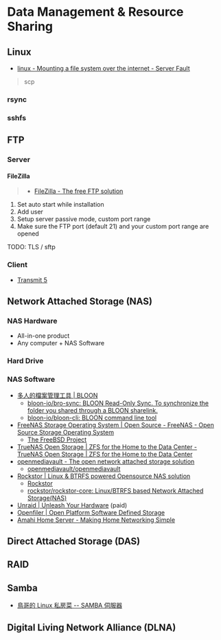 # Data Management & Resource Sharing

## Linux

* [linux - Mounting a file system over the internet - Server Fault](https://serverfault.com/questions/419920/mounting-a-file-system-over-the-internet)

> scp

### rsync

### sshfs

## FTP

### Server

#### FileZilla

> * [FileZilla - The free FTP solution](https://filezilla-project.org/)

1. Set auto start while installation
2. Add user
3. Setup server passive mode, custom port range
4. Make sure the FTP port (default 21) and your custom port range are opened

TODO: TLS / sftp

### Client

* [Transmit 5](https://panic.com/transmit/)

## Network Attached Storage (NAS)

### NAS Hardware

* All-in-one product
* Any computer + NAS Software

### Hard Drive

### NAS Software

* [多人的檔案管理工具 | BLOON](https://www.bloon.io/zh_TW)
  * [bloon-io/bro-sync: BLOON Read-Only Sync. To synchronize the folder you shared through a BLOON sharelink.](https://github.com/bloon-io/bro-sync)
  * [bloon-io/bloon-cli: BLOON command line tool](https://github.com/bloon-io/bloon-cli)
* [FreeNAS Storage Operating System | Open Source - FreeNAS - Open Source Storage Operating System](https://www.freenas.org/)
  * [The FreeBSD Project](https://www.freebsd.org/)
* [TrueNAS Open Storage | ZFS for the Home to the Data Center - TrueNAS Open Storage | ZFS for the Home to the Data Center](https://www.truenas.com/)
* [openmediavault - The open network attached storage solution](https://www.openmediavault.org/)
  * [openmediavault/openmediavault](https://github.com/openmediavault/openmediavault/)
* [Rockstor | Linux & BTRFS powered Opensource NAS solution](http://rockstor.com/)
  * [Rockstor](https://github.com/rockstor)
  * [rockstor/rockstor-core: Linux/BTRFS based Network Attached Storage(NAS)](https://github.com/rockstor/rockstor-core)
* [Unraid | Unleash Your Hardware](https://unraid.net/) (paid)
* [Openfiler | Open Platform Software Defined Storage](https://www.openfiler.com/)
* [Amahi Home Server - Making Home Networking Simple](https://www.amahi.org/)

## Direct Attached Storage (DAS)

## RAID

## Samba

* [鳥哥的 Linux 私房菜 -- SAMBA 伺服器](http://linux.vbird.org/linux_server/0370samba/0370samba-centos4.php)

## Digital Living Network Alliance (DLNA)
